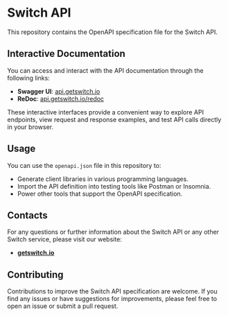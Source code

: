 # Switch API

This repository contains the OpenAPI specification file for the Switch API.

## Interactive Documentation

You can access and interact with the API documentation through the following links:

* **Swagger UI**: [api.getswitch.io](https://api.getswitch.io)
* **ReDoc**: [api.getswitch.io/redoc](https://api.getswitch.io/redoc)

These interactive interfaces provide a convenient way to explore API endpoints, view request and response examples, and test API calls directly in your browser.

## Usage

You can use the `openapi.json` file in this repository to:

* Generate client libraries in various programming languages.
* Import the API definition into testing tools like Postman or Insomnia.
* Power other tools that support the OpenAPI specification.

## Contacts

For any questions or further information about the Switch API or any other Switch service, please visit our website:

* **[getswitch.io](https://getswitch.io)**

## Contributing

Contributions to improve the Switch API specification are welcome. If you find any issues or have suggestions for improvements, please feel free to open an issue or submit a pull request.
